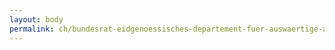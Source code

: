```yaml
---
layout: body
permalink: ch/bundesrat-eidgenoessisches-departement-fuer-auswaertige-angelegenheiten-generalsekretariat-eda-interne-revision-eda/
---
```


